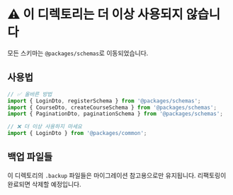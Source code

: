 # ⚠️ 이 디렉토리는 더 이상 사용되지 않습니다

모든 스키마는 `@packages/schemas`로 이동되었습니다.

## 사용법

```typescript
// ✅ 올바른 방법
import { LoginDto, registerSchema } from '@packages/schemas';
import { CourseDto, createCourseSchema } from '@packages/schemas';
import { PaginationDto, paginationSchema } from '@packages/schemas';

// ❌ 더 이상 사용하지 마세요
import { LoginDto } from '@packages/common';
```

## 백업 파일들

이 디렉토리의 `.backup` 파일들은 마이그레이션 참고용으로만 유지됩니다.
리팩토링이 완료되면 삭제할 예정입니다.
